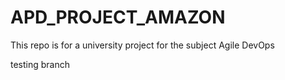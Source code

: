 # APD_PROJECT_AMAZON
This repo is for a university project for the subject Agile DevOps

testing branch  
